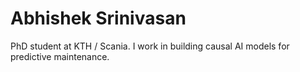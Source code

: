 # Abhishek Srinivasan

PhD student at KTH / Scania. I work in building causal AI models for predictive maintenance.
